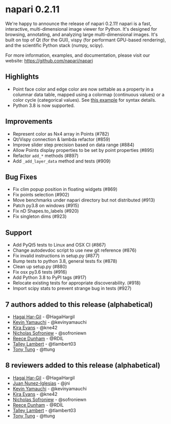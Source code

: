 # napari 0.2.11

We're happy to announce the release of napari 0.2.11! napari is a fast,
interactive, multi-dimensional image viewer for Python. It's designed for
browsing, annotating, and analyzing large multi-dimensional images. It's built
on top of Qt (for the GUI), vispy (for performant GPU-based rendering), and the
scientific Python stack (numpy, scipy).

For more information, examples, and documentation, please visit our website:
https://github.com/napari/napari

## Highlights

- Point face color and edge color are now settable as a property in a columnar
  data table, mapped using a colormap (continuous values) or a color cycle
  (categorical values). See [this example](https://github.com/napari/napari/blob/main/examples/add_points_with_properties.py)
  for syntax details.
- Python 3.8 is now supported.

## Improvements

- Represent color as Nx4 array in Points (#782)
- Qt/Vispy connection & lambda refactor (#859)
- Improve slider step precision based on data range (#884)
- Allow Points display properties to be set by point properties (#895)
- Refactor `add_*` methods (#897)
- Add `_add_layer_data` method and tests (#909)

## Bug Fixes

- Fix clim popup position in floating widgets (#869)
- Fix points selection (#902)
- Move benchmarks under napari directory but not distributed (#913)
- Patch py3.8 on windows (#915)
- Fix nD Shapes.to_labels (#920)
- Fix singleton dims (#923)

## Support

- Add PyQt5 tests to Linux and OSX CI (#867)
- Change autodevdoc script to use new git reference (#876)
- Fix invalid instructions in setup.py (#877)
- Bump tests to python 3.8, general tests fix (#878)
- Clean up setup.py (#880)
- Fix osx py3.6 tests (#916)
- Add Python 3.8 to PyPI tags (#917)
- Relocate existing tests for appropriate discoverability. (#918)
- Import scipy stats to prevent strange bug in tests (#927)

## 7 authors added to this release (alphabetical)

- [Hagai Har-Gil](https://github.com/napari/napari/commits?author=HagaiHargil) - @HagaiHargil
- [Kevin Yamauchi](https://github.com/napari/napari/commits?author=kevinyamauchi) - @kevinyamauchi
- [Kira Evans](https://github.com/napari/napari/commits?author=kne42) - @kne42
- [Nicholas Sofroniew](https://github.com/napari/napari/commits?author=sofroniewn) - @sofroniewn
- [Reece Dunham](https://github.com/napari/napari/commits?author=RDIL) - @RDIL
- [Talley Lambert](https://github.com/napari/napari/commits?author=tlambert03) - @tlambert03
- [Tony Tung](https://github.com/napari/napari/commits?author=ttung) - @ttung

## 8 reviewers added to this release (alphabetical)

- [Hagai Har-Gil](https://github.com/napari/napari/commits?author=HagaiHargil) - @HagaiHargil
- [Juan Nunez-Iglesias](https://github.com/napari/napari/commits?author=jni) - @jni
- [Kevin Yamauchi](https://github.com/napari/napari/commits?author=kevinyamauchi) - @kevinyamauchi
- [Kira Evans](https://github.com/napari/napari/commits?author=kne42) - @kne42
- [Nicholas Sofroniew](https://github.com/napari/napari/commits?author=sofroniewn) - @sofroniewn
- [Reece Dunham](https://github.com/napari/napari/commits?author=RDIL) - @RDIL
- [Talley Lambert](https://github.com/napari/napari/commits?author=tlambert03) - @tlambert03
- [Tony Tung](https://github.com/napari/napari/commits?author=ttung) - @ttung
